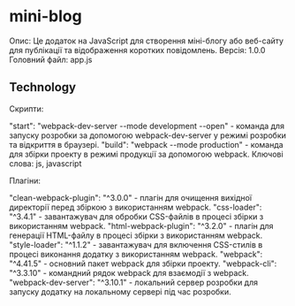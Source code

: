 # mini-blog

Опис: Це додаток на JavaScript для створення міні-блогу або веб-сайту для публікації та відображення коротких повідомлень.
Версія: 1.0.0
Головний файл: app.js


## Technology

Скрипти:

"start": "webpack-dev-server --mode development --open" - команда для запуску розробки за допомогою webpack-dev-server у режимі розробки та відкриття в браузері.
"build": "webpack --mode production" - команда для збірки проекту в режимі продукції за допомогою webpack.
Ключові слова: js, javascript

Плагіни:

"clean-webpack-plugin": "^3.0.0" - плагін для очищення вихідної директорії перед збіркою з використанням webpack.
"css-loader": "^3.4.1" - завантажувач для обробки CSS-файлів в процесі збірки з використанням webpack.
"html-webpack-plugin": "^3.2.0" - плагін для генерації HTML-файлу в процесі збірки з використанням webpack.
"style-loader": "^1.1.2" - завантажувач для включення CSS-стилів в процесі виконання додатку з використанням webpack.
"webpack": "^4.41.5" - основний пакет webpack для збірки проекту.
"webpack-cli": "^3.3.10" - командний рядок webpack для взаємодії з webpack.
"webpack-dev-server": "^3.10.1" - локальний сервер розробки для запуску додатку на локальному сервері під час розробки.




